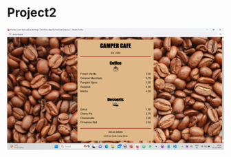 # Project2
![bmi (820 x 360 px)](https://github.com/jismi123/Project/blob/main/project2/Screenshot%20(277).png)
